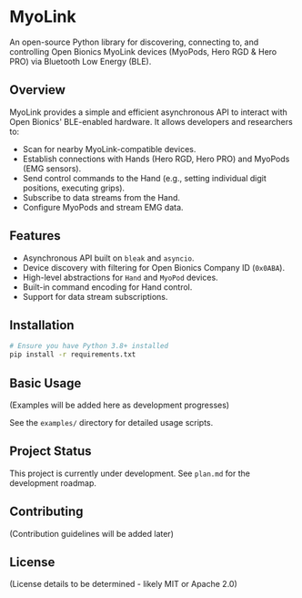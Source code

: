 # MyoLink

An open-source Python library for discovering, connecting to, and controlling Open Bionics MyoLink devices (MyoPods, Hero RGD & Hero PRO) via Bluetooth Low Energy (BLE).

## Overview

MyoLink provides a simple and efficient asynchronous API to interact with Open Bionics' BLE-enabled hardware. It allows developers and researchers to:

*   Scan for nearby MyoLink-compatible devices.
*   Establish connections with Hands (Hero RGD, Hero PRO) and MyoPods (EMG sensors).
*   Send control commands to the Hand (e.g., setting individual digit positions, executing grips).
*   Subscribe to data streams from the Hand.
*   Configure MyoPods and stream EMG data.

## Features

*   Asynchronous API built on `bleak` and `asyncio`.
*   Device discovery with filtering for Open Bionics Company ID (`0x0ABA`).
*   High-level abstractions for `Hand` and `MyoPod` devices.
*   Built-in command encoding for Hand control.
*   Support for data stream subscriptions.

## Installation

```bash
# Ensure you have Python 3.8+ installed
pip install -r requirements.txt
```

## Basic Usage

(Examples will be added here as development progresses)

See the `examples/` directory for detailed usage scripts.

## Project Status

This project is currently under development. See `plan.md` for the development roadmap.

## Contributing

(Contribution guidelines will be added later)

## License

(License details to be determined - likely MIT or Apache 2.0)
